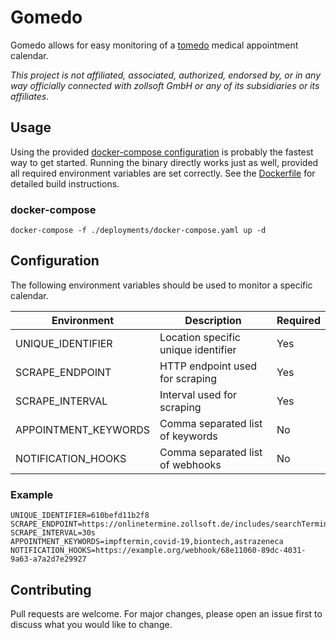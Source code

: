 # Gomedo

Gomedo allows for easy monitoring of a [tomedo](https://tomedo.de) medical appointment calendar.

*This project is not affiliated, associated, authorized, endorsed by, or in any way officially connected with
zollsoft GmbH or any of its subsidiaries or its affiliates.*

## Usage

Using the provided [docker-compose configuration](deployments/docker-compose.yaml) is probably the fastest way to get started.
Running the binary directly works just as well, provided all required environment variables are set correctly.
See the [Dockerfile](build/docker/go/Dockerfile) for detailed build instructions.

### docker-compose

```shell
docker-compose -f ./deployments/docker-compose.yaml up -d
```

## Configuration

The following environment variables should be used to monitor a specific calendar.

| Environment          | Description                         | Required |
| -------------------- | ----------------------------------- | -------- |
| UNIQUE_IDENTIFIER    | Location specific unique identifier | Yes      |
| SCRAPE_ENDPOINT      | HTTP endpoint used for scraping     | Yes      |
| SCRAPE_INTERVAL      | Interval used for scraping          | Yes      |
| APPOINTMENT_KEYWORDS | Comma separated list of keywords    | No       |
| NOTIFICATION_HOOKS   | Comma separated list of webhooks    | No       |

### Example

```dotenv
UNIQUE_IDENTIFIER=610befd11b2f8
SCRAPE_ENDPOINT=https://onlinetermine.zollsoft.de/includes/searchTermine_app_feature.php
SCRAPE_INTERVAL=30s
APPOINTMENT_KEYWORDS=impftermin,covid-19,biontech,astrazeneca
NOTIFICATION_HOOKS=https://example.org/webhook/68e11060-89dc-4031-9a63-a7a2d7e29927
```

## Contributing
Pull requests are welcome. For major changes, please open an issue first to discuss what you would like to change.
